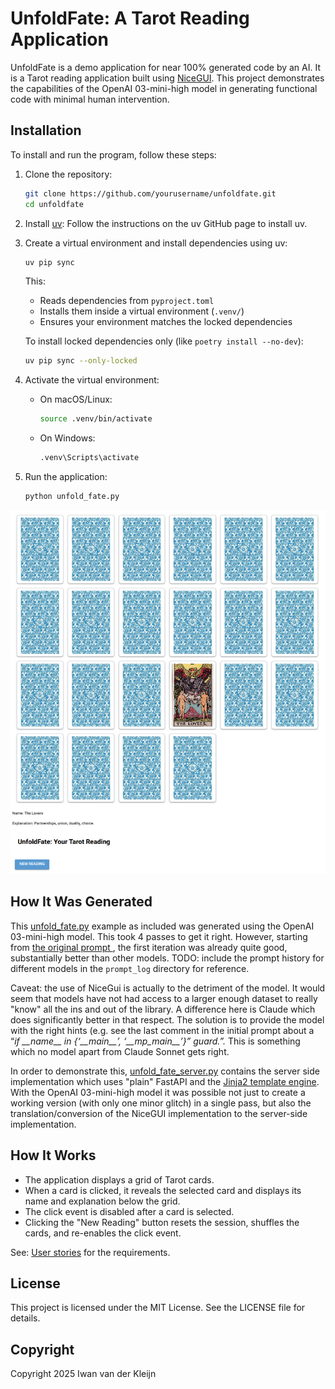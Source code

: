 # UnfoldFate: A Tarot Reading Application

UnfoldFate is a demo application for near 100% generated code by an AI. It is a Tarot reading application built using [NiceGUI](https://nicegui.io/). This project demonstrates the capabilities of the OpenAI 03-mini-high model in generating functional code with minimal human intervention.

## Installation

To install and run the program, follow these steps:

1. Clone the repository:
    ```sh
    git clone https://github.com/yourusername/unfoldfate.git
    cd unfoldfate
    ```

2. Install [uv](https://github.com/uv-org/uv):
    Follow the instructions on the uv GitHub page to install uv.

3. Create a virtual environment and install dependencies using uv:

    ```sh
    uv pip sync
    ```
    This:
    - Reads dependencies from `pyproject.toml`
    - Installs them inside a virtual environment (`.venv/`)
    - Ensures your environment matches the locked dependencies

    To install locked dependencies only (like `poetry install --no-dev`):

    ```sh
    uv pip sync --only-locked
    ```


4. Activate the virtual environment:
    - On macOS/Linux:
        ```sh
        source .venv/bin/activate
        ```
    - On Windows:
        ```sh
        .venv\Scripts\activate
        ```

5. Run the application:
    ```sh
    python unfold_fate.py
    ```

![UnfoldFata Tarot Spread](unfold_fate.png)

## How It Was Generated

This [unfold\_fate.py](https://github.com/soyrochus/unfoldfate/blob/main/unfold_fate.py) example as included was generated using the OpenAI 03-mini-high model. This took 4 passes to get it right. However, starting from [the original prompt ](initial_prompt.md), the first iteration was already quite good, substantially better than other models. TODO: include the prompt history for different models in the `prompt_log` directory for reference.

Caveat: the use of NiceGui is actually to the detriment of the model. It would seem that models have not had access to a larger enough dataset to really "know" all the ins and out of the library. A difference here is Claude which does significantly better in that respect. The solution is to provide the model with the right hints (e.g. see the last comment in the initial prompt about a “*if \_\_name\_\_ in {‘\_\_main\_\_’, ‘\_\_mp\_main\_\_’}” guard.”.* This is something which no model apart from Claude Sonnet gets right. 

In order to demonstrate this, [unfold_fate_server.py](https://github.com/soyrochus/unfoldfate/blob/main/unfold_fate_server.py) contains the server side implementation which uses "plain" FastAPI and the [Jinja2 template engine](https://jinja.palletsprojects.com/en/stable/). With the OpenAI 03-mini-high model it was possible not just to create a working version (with only one minor glitch) in a single pass, but also the translation/conversion of the NiceGUI implementation to the server-side implementation. 

## How It Works

- The application displays a grid of Tarot cards.
- When a card is clicked, it reveals the selected card and displays its name and explanation below the grid.
- The click event is disabled after a card is selected.
- Clicking the "New Reading" button resets the session, shuffles the cards, and re-enables the click event.

See: [User stories](user_stories.md) for the requirements. 

## License

This project is licensed under the MIT License. See the LICENSE file for details.


## Copyright
Copyright 2025 Iwan van der Kleijn